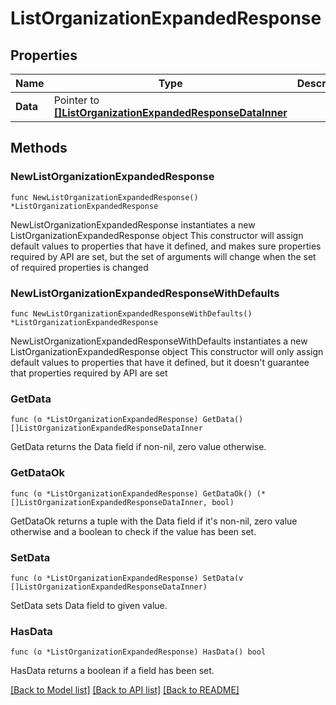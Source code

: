 # ListOrganizationExpandedResponse

## Properties

Name | Type | Description | Notes
------------ | ------------- | ------------- | -------------
**Data** | Pointer to [**[]ListOrganizationExpandedResponseDataInner**](ListOrganizationExpandedResponseDataInner.md) |  | [optional]

## Methods

### NewListOrganizationExpandedResponse

`func NewListOrganizationExpandedResponse() *ListOrganizationExpandedResponse`

NewListOrganizationExpandedResponse instantiates a new ListOrganizationExpandedResponse object
This constructor will assign default values to properties that have it defined,
and makes sure properties required by API are set, but the set of arguments
will change when the set of required properties is changed

### NewListOrganizationExpandedResponseWithDefaults

`func NewListOrganizationExpandedResponseWithDefaults() *ListOrganizationExpandedResponse`

NewListOrganizationExpandedResponseWithDefaults instantiates a new ListOrganizationExpandedResponse object
This constructor will only assign default values to properties that have it defined,
but it doesn't guarantee that properties required by API are set

### GetData

`func (o *ListOrganizationExpandedResponse) GetData() []ListOrganizationExpandedResponseDataInner`

GetData returns the Data field if non-nil, zero value otherwise.

### GetDataOk

`func (o *ListOrganizationExpandedResponse) GetDataOk() (*[]ListOrganizationExpandedResponseDataInner, bool)`

GetDataOk returns a tuple with the Data field if it's non-nil, zero value otherwise
and a boolean to check if the value has been set.

### SetData

`func (o *ListOrganizationExpandedResponse) SetData(v []ListOrganizationExpandedResponseDataInner)`

SetData sets Data field to given value.

### HasData

`func (o *ListOrganizationExpandedResponse) HasData() bool`

HasData returns a boolean if a field has been set.


[[Back to Model list]](../README.md#documentation-for-models) [[Back to API list]](../README.md#documentation-for-api-endpoints) [[Back to README]](../README.md)
